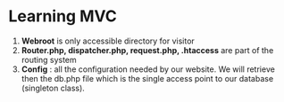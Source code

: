 # Learning MVC

1. **Webroot** is only accessible directory for visitor
2. **Router.php, dispatcher.php, request.php, .htaccess** are part of the routing system
3. **Config** : all the configuration needed by our website. We will retrieve then the db.php file which is the single access point to our database (singleton class).


